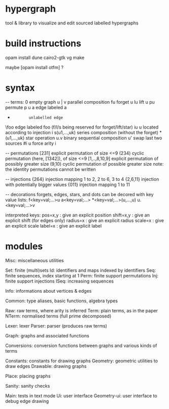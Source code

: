 # hypergraph

tool & library to visualize and edit sourced labelled hypergraphs

# build instructions

opam install dune cairo2-gtk vg 
make

maybe [opam install otfm] ?


# syntax

-- terms:
0            empty graph
u | v        parallel composition
fu           forget u
lu           lift u
pu           permute p u
a            edge labeled a
-            unlabelled edge
\foo         edge labeled foo (f/l/s being reserved for forget/lift/star)
iu           u located according to injection i
s(u1,...,uk) series composition (without the forget)
*(u1,...,uk) star operation
u.v          binary sequential composition
u'           swap last two sources
#i u         force arity i

-- permutations
[231]         explicit permutation of size <=9
(234)         cyclic permutation (here, [1342]), of size <=9
[1,..,8,10,9] explicit permutation of possibly greater size
(9,10)        cyclic permutation of possible greater size
note: the identity permutations cannot be written

-- injections
{264}         injection mapping 1 to 2, 2 to 6, 3 to 4 
{2,6,11}      injection with potentially bigger values
{011}         injection mapping 1 to 11

-- decorations
forgets, edges, stars, and dots can be decored with key value lists:
 f<key=val;...>u
 a<key=val;...>
 *<key=val;...>(u,...,u)
 u.<key=val;...>v

interpreted keys:
 pos=x,y     : give an explicit position
 shift=x,y   : give an explicit shift (for edges only)
 radius=x    : give an explicit radius
 scale=x     : give an explicit scale
 label=x     : give an explicit label


# modules

Misc:        miscellaneous utilities

Set:         finite (multi)sets
Id:          identifiers and maps indexed by identifiers
Seq:         finite sequences, index starting at 1
Perm:        finite support permutations
Inj:         finite support injections
ISeq:        increasing sequences

Info:        informations about vertices & edges

Common:      type aliases, basic functions, algebra types

Raw:         raw terms, where arity is inferred
Term:        plain terms, as in the paper
NTerm:       normalised terms (full prime decomposed)

Lexer:       lexer
Parser:      parser (produces raw terms)

Graph:       graphs and associated functions

Conversions: conversion functions between graphs and various kinds of terms

Constants:   constants for drawing graphs
Geometry:    geometric utilities to draw edges
Drawable:    drawing graphs

Place:       placing graphs

Sanity:      sanity checks

Main:        tests in text mode
Ui:          user interface
Geometry-ui: user interface to debug edge drawing
